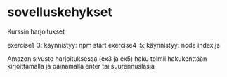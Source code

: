 # sovelluskehykset
Kurssin harjoitukset

exercise1-3: käynnistyy: npm start
exercise4-5: käynnistyy: node index.js

Amazon sivusto harjoituksessa (ex3 ja ex5) haku toimii hakukenttään kirjoittamalla ja painamalla enter tai suurennuslasia